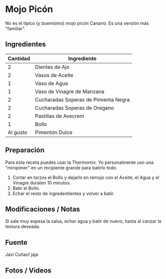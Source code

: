 # Mojo Picón

No es el típico (y buenísimo) mojo picón Canario. Es una versión más "familiar".

## Ingredientes

| Cantidad  | Ingrediente |
| --- | --- |
| 2  | Dientes de Ajo |
| 2  | Vasos de Aceite |
| 1  | Vaso de Agua |
| 1  | Vaso de Vinagre de Manzana |
| 2  | Cucharadas Soperas de Pimienta Negra |
| 2  | Cucharadas Soperas de Oregano |
| 2  | Pastillas de Avecrem |
| 1  | Bollo |
| Al gusto  | Pimentón Dulce |

## Preparación

Para esta receta puedes usar la Thermomix. Yo personalmente uso una "minipimer" en un recipiente grande para batirlo todo.

1. Cortar en torzos el Bollo y dejarlo en remojo con el Aceite, el Agua y el Vinagre duraten 10 minutos.
2. Batir el Bollo.
3. Echar el resto de ingredentientes y volver a batir.

## Modificaciones / Notas

Si sale muy espesa la salsa, echar agua y batir de nuevo, hasta al canzar la textura deseada.

## Fuente

Javi Cuñao! jaja

## Fotos / Videos
